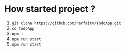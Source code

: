 # How started project ?

1. `git clone https://github.com/Parfaitv/TodoApp.git`
2. `cd TodoApp`
3. `npm i`
4. `npm run start`
4. `npm run start`

